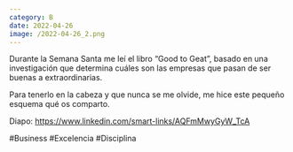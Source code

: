 ```yaml
--- 
category: B 
date: 2022-04-26 
image: /2022-04-26_2.png 
--- 
```


Durante la Semana Santa me leí el libro “Good to Geat”, basado en una investigación que determina cuáles son las empresas que pasan de ser buenas a extraordinarias.

Para tenerlo en la cabeza y que nunca se me olvide, me hice este pequeño esquema qué os comparto.

Diapo: https://www.linkedin.com/smart-links/AQFmMwyGyW_TcA

#Business #Excelencia #Disciplina